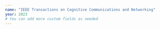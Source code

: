 ```yaml
---
name: "IEEE Transactions on Cognitive Communications and Networking"
year: 2023
# You can add more custom fields as needed
---
```

